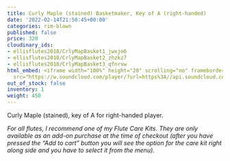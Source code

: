 ```yaml
---
title: Curly Maple (stained) Basketmaker, Key of A (right-handed)
date: '2022-02-14T21:50:45+00:00'
categories: rim-blown
published: false
price: 320
cloudinary_ids:
- ellisflutes2018/CrlyMapBasket1_jwxjo6
- ellisflutes2018/CrlyMapBasket2_zhzkz7
- ellisflutes2018/CrlyMapBasket3_qfnrvw
html_embed: <iframe width="100%" height="20" scrolling="no" frameborder="no" allow="autoplay"
  src="https://w.soundcloud.com/player/?url=https%3A//api.soundcloud.com/tracks/536548146&color=%23ff5500&inverse=false&auto_play=false&show_user=true"></iframe>
out_of_stock: false
inventory: 1
weight: 450
---
```


Curly Maple (stained), key of A for right-handed player.

*For all flutes, I recommend one of my Flute Care Kits. They are only available as an add-on purchase at the time of checkout (after you have pressed the “Add to cart” button you will see the option for the care kit right along side and you have to select it from the menu).*
